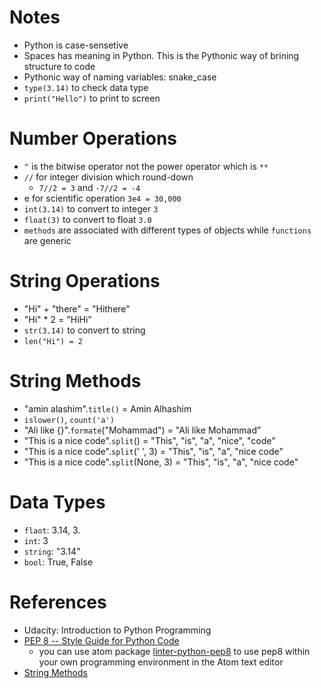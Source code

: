 Notes
===
- Python is case-sensetive
- Spaces has meaning in Python.  This is the Pythonic way of brining structure to code
- Pythonic way of naming variables: snake_case
- ```type(3.14)``` to check data type
- ```print("Hello")``` to print to screen

Number Operations
===
- ```^``` is the bitwise operator not the power operator which is ```**```
- ```//``` for integer division which round-down
  - ```7//2 = 3``` and ```-7//2 = -4``` 
- e for scientific operation ```3e4 = 30,000```
- ```int(3.14)``` to convert to integer ```3```
- ```float(3)``` to convert to float ```3.0```
- ```methods``` are associated with different types of objects while ```functions``` are generic

String Operations
===
- "Hi" + "there" = "Hithere"
- "Hi" * 2 = "HiHi"
- ```str(3.14)``` to convert to string
- ```len("Hi") = 2```

String Methods
===
- "amin alashim".```title()``` = Amin Alhashim
- ```islower()```, ```count('a')```
- "Ali like {}".```formate```("Mohammad") = "Ali like Mohammad"
- "This is a nice code".```split```() = "This", "is", "a", "nice", "code"
- "This is a nice code".```split```(' ', 3) = "This", "is", "a", "nice code"
- "This is a nice code".```split```(None, 3) = "This", "is", "a", "nice code"


Data Types
===
- ```flaot```: 3.14, 3.
- ```int```: 3
- ```string```: "3.14"
- ```bool```: True, False

References
===
- Udacity: Introduction to Python Programming
- [PEP 8 -- Style Guide for Python Code](https://www.python.org/dev/peps/pep-0008/)
  - you can use atom package [linter-python-pep8](https://atom.io/packages/linter-python-pep8) to use pep8 within your own programming environment in the Atom text editor
- [String Methods](https://docs.python.org/3/library/stdtypes.html#string-methods)
